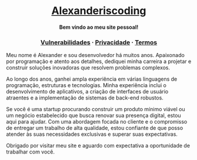 <h1 align="center">
  <a href="https://github.com/alexanderiscoding">
    Alexanderiscoding
  </a>
</h1>

<p align="center">
  <strong>Bem vindo ao meu site pessoal!</strong>
</p>

<h3 align="center">
  <a href="vdp">Vulnerabilidades</a>
  <span> · </span>
  <a href="privacy">Privacidade</a>
  <span> · </span>
  <a href="terms">Termos</a>
</h3>

<p>Meu nome é Alexander e sou desenvolvedor há muitos anos. Apaixonado por programação e atento aos detalhes, dediquei minha carreira a projetar e construir soluções inovadoras que resolvem problemas complexos.</p>

Ao longo dos anos, ganhei ampla experiência em várias linguagens de programação, estruturas e tecnologias. Minha experiência inclui o desenvolvimento de aplicativos, a criação de interfaces
de usuário atraentes e a implementação de sistemas de back-end robustos.

Se você é uma startup procurando construir um produto mínimo viável ou um negócio estabelecido que busca renovar sua presença digital, estou aqui para ajudar. Com uma abordagem focada no cliente e o compromisso de entregar um trabalho de alta qualidade, estou confiante de que posso atender às suas necessidades exclusivas e superar suas expectativas.

Obrigado por visitar meu site e aguardo com expectativa a oportunidade de trabalhar com você.
